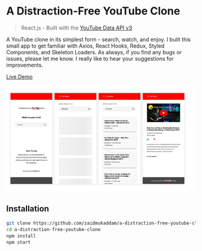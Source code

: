 # A Distraction-Free YouTube Clone
> React.js - Built with the [YouTube Data API v3](https://developers.google.com/youtube/v3/)

A YouTube clone in its simplest form - search, watch, and enjoy. I built this small app to get familiar with Axios, React Hooks, Redux, Styled Components, and Skeleton Loaders. As always, if you find any bugs or issues, please let me know. I really like to hear your suggestions for improvements.

[Live Demo](https://adfy.realzaidmukaddam.tech/)

![Screenshot React YouTube Clone App](screenshot.jpg)

## Installation

```sh
git clone https://github.com/zaidmukaddam/a-distraction-free-youtube-clone
cd a-distraction-free-youtube-clone
npm install
npm start
```
